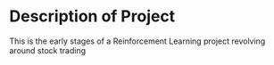 # Description of Project 

This is the early stages of a Reinforcement Learning project revolving around stock trading 